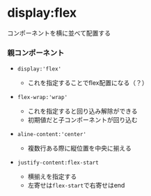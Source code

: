 # display:flex

コンポーネントを横に並べて配置する

### 親コンポーネント

- `display:'flex'`
  - これを指定することでflex配置になる（？）
  
- `flex-wrap:'wrap'`
  - これを指定すると回り込み解除ができる
  - 初期値だと子コンポーネントが回り込む
  
- `aline-content:'center'`
  - 複数行ある際に縦位置を中央に揃える

- `justify-content:flex-start`
  - 横揃えを指定する
  - 左寄せは`flex-start`で右寄せはend

